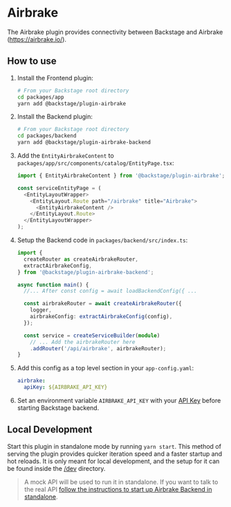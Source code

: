 # Airbrake

The Airbrake plugin provides connectivity between Backstage and Airbrake (https://airbrake.io/).

## How to use

1. Install the Frontend plugin:

   ```bash
   # From your Backstage root directory
   cd packages/app
   yarn add @backstage/plugin-airbrake
   ```

2. Install the Backend plugin:

   ```bash
   # From your Backstage root directory
   cd packages/backend
   yarn add @backstage/plugin-airbrake-backend
   ```

3. Add the `EntityAirbrakeContent` to `packages/app/src/components/catalog/EntityPage.tsx`:

   ```typescript jsx
   import { EntityAirbrakeContent } from '@backstage/plugin-airbrake';

   const serviceEntityPage = (
     <EntityLayoutWrapper>
       <EntityLayout.Route path="/airbrake" title="Airbrake">
         <EntityAirbrakeContent />
       </EntityLayout.Route>
     </EntityLayoutWrapper>
   );
   ```

4. Setup the Backend code in `packages/backend/src/index.ts`:

   ```typescript
   import {
     createRouter as createAirbrakeRouter,
     extractAirbrakeConfig,
   } from '@backstage/plugin-airbrake-backend';

   async function main() {
     //... After const config = await loadBackendConfig({ ...

     const airbrakeRouter = await createAirbrakeRouter({
       logger,
       airbrakeConfig: extractAirbrakeConfig(config),
     });

     const service = createServiceBuilder(module)
       // ... Add the airbrakeRouter here
       .addRouter('/api/airbrake', airbrakeRouter);
   }
   ```

5. Add this config as a top level section in your `app-config.yaml`:

   ```yaml
   airbrake:
     apiKey: ${AIRBRAKE_API_KEY}
   ```

6. Set an environment variable `AIRBRAKE_API_KEY` with your [API Key](https://airbrake.io/docs/api/#authentication)
   before starting Backstage backend.

## Local Development

Start this plugin in standalone mode by running `yarn start`. This method of serving the plugin provides quicker
iteration speed and a faster startup and hot reloads. It is only meant for local development, and the setup for it can
be found inside the [/dev](./dev) directory.

> A mock API will be used to run it in standalone. If you want to talk to the real API [follow the instructions to start up Airbrake Backend in standalone](../airbrake-backend/README.md#local-development).
